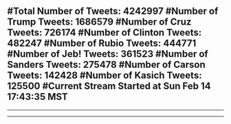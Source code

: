 #Total Number of Tweets: 4242997 
#Number of Trump Tweets: 1686579
#Number of Cruz Tweets: 726174
#Number of Clinton Tweets: 482247
#Number of Rubio Tweets: 444771
#Number of Jeb! Tweets: 361523
#Number of Sanders Tweets: 275478
#Number of Carson Tweets: 142428
#Number of Kasich Tweets: 125500
#Current Stream Started at Sun Feb 14 17:43:35 MST
---
---
---

